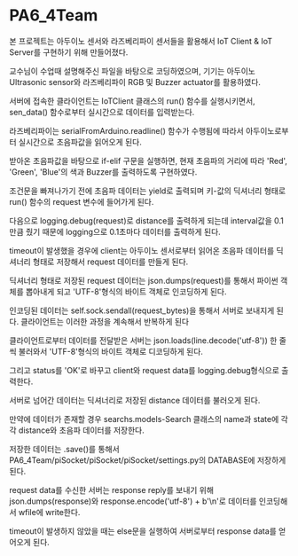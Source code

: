 # PA6_4Team
본 프로젝트는 아두이노 센서와 라즈베리파이 센서들을 활용해서 IoT Client & IoT Server를 구현하기 위해 만들어졌다.

교수님이 수업때 설명해주신 파일을 바탕으로 코딩하였으며, 기기는 아두이노 Ultrasonic sensor와 라즈베리파이 RGB 및 Buzzer actuator를 활용하였다.

서버에 접속한 클라이언트는 IoTClient 클래스의 run() 함수를 실행시키면서, sen_data() 함수로부터 실시간으로 데이터를 입력받는다.

라즈베리파이는 serialFromArduino.readline() 함수가 수행됨에 따라서 아두이노로부터 실시간으로 초음파값을 읽어오게 된다.

받아온 초음파값을 바탕으로 if-elif 구문을 실행하면, 현재 초음파의 거리에 따라 'Red', 'Green', 'Blue'의 색과 Buzzer를 출력하도록 구현하였다.

조건문을 빠져나가기 전에 초음파 데이터는 yield로 출력되며 키-값의 딕셔너리 형태로 run() 함수의 request 변수에 들어가게 된다.

다음으로 logging.debug(request)로 distance를 출력하게 되는데 interval값을 0.1만큼 줬기 때문에 logging으로 0.1초마다 데이터를 출력하게 된다.

timeout이 발생했을 경우에 client는 아두이노 센서로부터 읽어온 초음파 데이터를 딕셔너리 형태로 저장해서 request 데이터를 만들게 된다.

딕셔너리 형태로 저장된 request 데이터는 json.dumps(request)를 통해서 파이썬 객체를 뽑아내게 되고 'UTF-8'형식의 바이트 객체로 인코딩하게 된다.

인코딩된 데이터는 self.sock.sendall(request_bytes)을 통해서 서버로 보내지게 된다. 클라이언트는 이러한 과정을 계속해서 반복하게 된다

클라이언트로부터 데이터를 전달받은 서버는 json.loads(line.decode('utf-8')) 한 줄씩 불러와서 'UTF-8'형식의 바이트 객체로 디코딩하게 된다.

그리고 status를 'OK'로 바꾸고 client와 request data를 logging.debug형식으로 출력한다.

서버로 넘어간 데이터는 딕셔너리로 저장된 distance 데이터를 불러오게 된다.

만약에 데이터가 존재할 경우 searchs.models-Search 클래스의 name과 state에 각각 distance와 초음파 데이터를 저장한다.

저장한 데이터는 .save()를 통해서 PA6_4Team/piSocket/piSocket/piSocket/settings.py의 DATABASE에 저장하게 된다.

request data를 수신한 서버는 response reply를 보내기 위해 json.dumps(response)와 response.encode('utf-8') + b'\n'로 데이터를 인코딩해서 wfile에 write한다.

timeout이 발생하지 않았을 때는 else문을 실행하여 서버로부터 response data를 얻어오게 된다.
